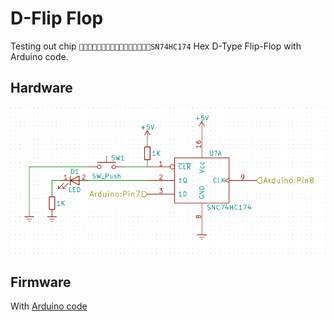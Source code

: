 # D-Flip Flop

Testing out chip `SN74HC174` Hex D-Type Flip-Flop with Arduino code.

## Hardware

![](hardware.png)

## Firmware

With [Arduino code](main.ino)
